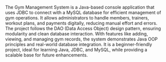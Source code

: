 The Gym Management System is a Java-based console application that uses JDBC to connect with a MySQL database for efficient management of gym operations. It allows administrators to handle members, trainers, workout plans, and payments digitally, reducing manual effort and errors. The project follows the DAO (Data Access Object) design pattern, ensuring modularity and clean database interaction. With features like adding, viewing, and managing gym records, the system demonstrates Java OOP principles and real-world database integration. It is a beginner-friendly project, ideal for learning Java, JDBC, and MySQL, while providing a scalable base for future enhancements.
